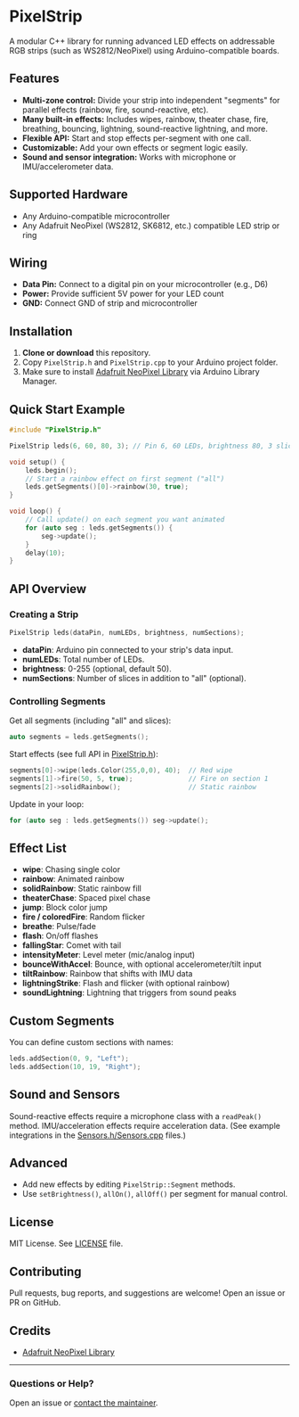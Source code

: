 # PixelStrip

A modular C++ library for running advanced LED effects on addressable RGB strips (such as WS2812/NeoPixel) using Arduino-compatible boards.

## Features

* **Multi-zone control:** Divide your strip into independent "segments" for parallel effects (rainbow, fire, sound-reactive, etc).
* **Many built-in effects:** Includes wipes, rainbow, theater chase, fire, breathing, bouncing, lightning, sound-reactive lightning, and more.
* **Flexible API:** Start and stop effects per-segment with one call.
* **Customizable:** Add your own effects or segment logic easily.
* **Sound and sensor integration:** Works with microphone or IMU/accelerometer data.

## Supported Hardware

* Any Arduino-compatible microcontroller
* Any Adafruit NeoPixel (WS2812, SK6812, etc.) compatible LED strip or ring

## Wiring

* **Data Pin:** Connect to a digital pin on your microcontroller (e.g., D6)
* **Power:** Provide sufficient 5V power for your LED count
* **GND:** Connect GND of strip and microcontroller

## Installation

1. **Clone or download** this repository.
2. Copy `PixelStrip.h` and `PixelStrip.cpp` to your Arduino project folder.
3. Make sure to install [Adafruit NeoPixel Library](https://github.com/adafruit/Adafruit_NeoPixel) via Arduino Library Manager.

## Quick Start Example

```cpp
#include "PixelStrip.h"

PixelStrip leds(6, 60, 80, 3); // Pin 6, 60 LEDs, brightness 80, 3 slices

void setup() {
    leds.begin();
    // Start a rainbow effect on first segment ("all")
    leds.getSegments()[0]->rainbow(30, true);
}

void loop() {
    // Call update() on each segment you want animated
    for (auto seg : leds.getSegments()) {
        seg->update();
    }
    delay(10);
}
```

## API Overview

### Creating a Strip

```cpp
PixelStrip leds(dataPin, numLEDs, brightness, numSections);
```

* **dataPin**: Arduino pin connected to your strip's data input.
* **numLEDs**: Total number of LEDs.
* **brightness**: 0-255 (optional, default 50).
* **numSections**: Number of slices in addition to "all" (optional).

### Controlling Segments

Get all segments (including "all" and slices):

```cpp
auto segments = leds.getSegments();
```

Start effects (see full API in [PixelStrip.h](PixelStrip.h)):

```cpp
segments[0]->wipe(leds.Color(255,0,0), 40);  // Red wipe
segments[1]->fire(50, 5, true);              // Fire on section 1
segments[2]->solidRainbow();                 // Static rainbow
```

Update in your loop:

```cpp
for (auto seg : leds.getSegments()) seg->update();
```

## Effect List

* **wipe**: Chasing single color
* **rainbow**: Animated rainbow
* **solidRainbow**: Static rainbow fill
* **theaterChase**: Spaced pixel chase
* **jump**: Block color jump
* **fire / coloredFire**: Random flicker
* **breathe**: Pulse/fade
* **flash**: On/off flashes
* **fallingStar**: Comet with tail
* **intensityMeter**: Level meter (mic/analog input)
* **bounceWithAccel**: Bounce, with optional accelerometer/tilt input
* **tiltRainbow**: Rainbow that shifts with IMU data
* **lightningStrike**: Flash and flicker (with optional rainbow)
* **soundLightning**: Lightning that triggers from sound peaks

## Custom Segments

You can define custom sections with names:

```cpp
leds.addSection(0, 9, "Left");
leds.addSection(10, 19, "Right");
```

## Sound and Sensors

Sound-reactive effects require a microphone class with a `readPeak()` method.
IMU/acceleration effects require acceleration data.
(See example integrations in the [Sensors.h/Sensors.cpp](Sensors.h) files.)

## Advanced

* Add new effects by editing `PixelStrip::Segment` methods.
* Use `setBrightness()`, `allOn()`, `allOff()` per segment for manual control.

## License

MIT License.
See [LICENSE](LICENSE) file.

## Contributing

Pull requests, bug reports, and suggestions are welcome!
Open an issue or PR on GitHub.

## Credits

* [Adafruit NeoPixel Library](https://github.com/adafruit/Adafruit_NeoPixel)

---

### Questions or Help?

Open an issue or [contact the maintainer](mailto:your.email@example.com).
